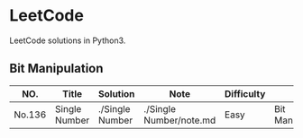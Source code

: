LeetCode
========

LeetCode solutions in Python3.


## Bit Manipulation
|NO.|Title|Solution|Note|Difficulty|Tag|
|---|-----|--------|----|----------|---|
|No.136|Single Number|./Single Number|./Single Number/note.md|Easy|Bit Manipulation|

